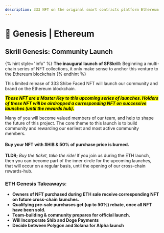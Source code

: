 ```yaml
---
description: 333 NFT on the original smart contracts platform Ethereum
---
```


# 🥰 Genesis | Ethereum

## Skrill Genesis: Community Launch

{% hint style="info" %}
**The inaugural launch of SFSkrill:** Beginning a multi-chain series of NFT collections, it only make sense to anchor this venture to the Ethereum blockchain
{% endhint %}

This limited release of 333 Shibe Faced NFT will launch our community and brand on the Ethereum blockchain.

_<mark style="background-color:yellow;">**These NFT are a Master Key to this upcoming series of launches. Holders of these NFT will be airdropped a corresponding NFT on successive launches (until the rewards hub).**</mark>_

Many of you will become valued members of our team, and help to shape the future of this project. The core theme to this launch is to build community and rewarding our earliest and most active community members.&#x20;

#### Buy your NFT with SHIB  & 50% of purchase price is burned.

**TLDR;** _Buy the ticket, take the ride!_ If you join us during the ETH launch, then you can become part of the inner circle for the upcoming launches, that will occur on a regular basis, until the opening of our cross-chain rewards-hub.

### ETH Genesis Takeaways:

* **Owners of NFT purchased during ETH sale receive corresponding NFT on future cross-chain launches.** &#x20;
* **Qualifying pre-sale purchases get (up to  50%) rebate, once all NFT have been sold.**
* **Team-building & community prepares for official launch.**&#x20;
* **Will Incorporate Shib and Doge Payments**
* **Decide between Polygon and Solana for Alpha launch**&#x20;

